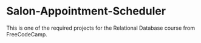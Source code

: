 # Salon-Appointment-Scheduler
This is one of the required projects for the Relational Database course from FreeCodeCamp.
